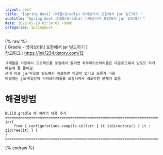 ```yaml
---  
layout: post  
title: "[Spring Boot] 그래들(Gradle) 라이브러리 포함해서 jar 빌드하기 "  
subtitle: "Spring Boot 그래들(Gradle) 라이브러리 포함해서 jar 빌드하기 "  
date: 2022-05-10 05:14:01 +0900  
categories: SpringBoot  
---  
```

{% raw %}  
[ Gradle - 라이브러리 포함해서 jar 빌드하기 ]  
	참고링크 : https://ink1234.tistory.com/12  
  
	그래들을 사용해서 프로젝트를 로컬에서 돌리면 외부라이브러리들은 다운로드해서 임포트 하기때문에 잘 돌아감.  
	근데 이걸 jar파일로 빌드해서 배포하면 파일이 없다고 오류가 나옴  
	이럴때는 jar파일안에 라이브러리들을 포함시켜서 배포하면 문제가 없음  
  
# 해결방법  
  
	build.gradle 에 아래의 내용 추가  
	=================================================================================================================  
	jar{  
		from { configurations.compile.collect { it.isDirectory() ? it : zipTree(it) } }  
	}  
	=================================================================================================================  
  
{% endraw %}